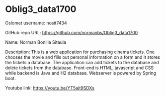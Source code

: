 # Oblig3_data1700

Oslomet username: nosit7434

GitHub repo URL: https://github.com/normanbs/Oblig3_data1700

Name: Norman Bonilla Sitaula

Description:
This is a web application for purchasing cinema tickets. One chooses the movie and fills out personal information on a form 
and it  stores the tickets a database.
The application can add tickets to the database and delete tickets from the database.
Front-end is HTML, javascript and CSS while backend is Java and H2 database.
Webserver is powered by Spring boot.

Youtube link: https://youtu.be/YT5ajt9SDXs